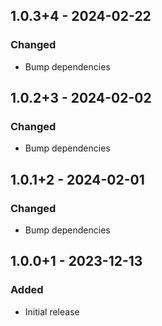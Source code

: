 ## 1.0.3+4 - 2024-02-22
### Changed
- Bump dependencies

## 1.0.2+3 - 2024-02-02
### Changed
- Bump dependencies

## 1.0.1+2 - 2024-02-01
### Changed
- Bump dependencies

## 1.0.0+1 - 2023-12-13
### Added
- Initial release
